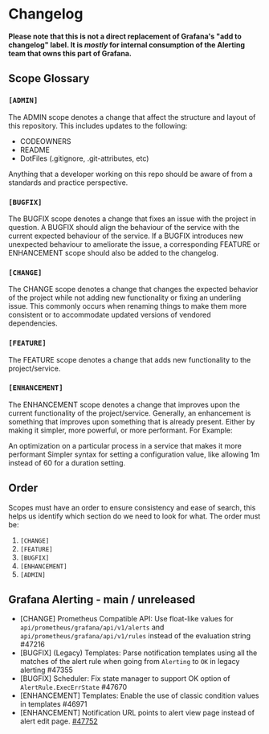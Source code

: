 # Changelog

**Please note that this is not a direct replacement of Grafana's "add to changelog" label. It is _mostly_ for internal consumption of the Alerting team that owns this part of Grafana.**

## Scope Glossary

### `[ADMIN]`
The ADMIN scope denotes a change that affect the structure and layout of this repository. This includes updates to the following:

- CODEOWNERS
- README
- DotFiles (.gitignore, .git-attributes, etc)

Anything that a developer working on this repo should be aware of from a standards and practice perspective.

### `[BUGFIX]`

The BUGFIX scope denotes a change that fixes an issue with the project in question. A BUGFIX should align the behaviour of the service with the current expected behaviour of the service. If a BUGFIX introduces new unexpected behaviour to ameliorate the issue, a corresponding FEATURE or ENHANCEMENT scope should also be added to the changelog.

### `[CHANGE]`

The CHANGE scope denotes a change that changes the expected behavior of the project while not adding new functionality or fixing an underling issue. This commonly occurs when renaming things to make them more consistent or to accommodate updated versions of vendored dependencies.

### `[FEATURE]`

The FEATURE scope denotes a change that adds new functionality to the project/service.

### `[ENHANCEMENT]`

The ENHANCEMENT scope denotes a change that improves upon the current functionality of the project/service. Generally, an enhancement is something that improves upon something that is already present. Either by making it simpler, more powerful, or more performant. For Example:

An optimization on a particular process in a service that makes it more performant
Simpler syntax for setting a configuration value, like allowing 1m instead of 60 for a duration setting.

## Order

Scopes must have an order to ensure consistency and ease of search, this helps us identify which section do we need to look for what. The order must be:

1. `[CHANGE]`
2. `[FEATURE]`
3. `[BUGFIX]`
4. `[ENHANCEMENT]`
5. `[ADMIN]`


## Grafana Alerting - main / unreleased

- [CHANGE] Prometheus Compatible API: Use float-like values for `api/prometheus/grafana/api/v1/alerts` and `api/prometheus/grafana/api/v1/rules` instead of the evaluation string #47216
- [BUGFIX] (Legacy) Templates: Parse notification templates using all the matches of the alert rule when going from `Alerting` to `OK` in legacy alerting #47355
- [BUGFIX] Scheduler: Fix state manager to support OK option of `AlertRule.ExecErrState` #47670 
- [ENHANCEMENT] Templates: Enable the use of classic condition values in templates #46971
- [ENHANCEMENT] Notification URL points to alert view page instead of alert edit page. [#47752](https://github.com/grafana/grafana/pull/47752)
